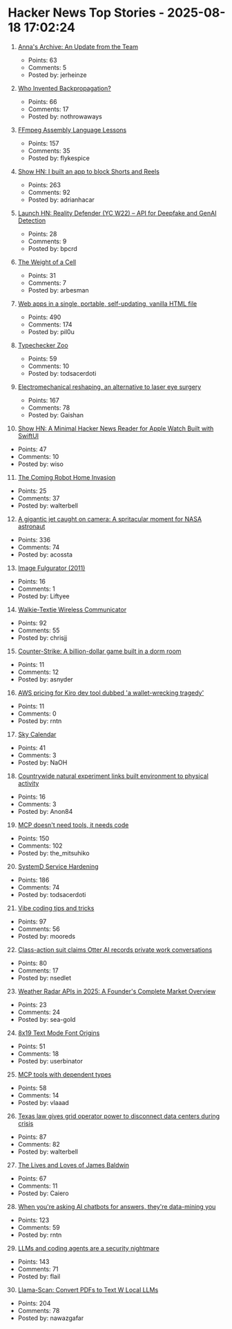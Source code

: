 # Hacker News Top Stories - 2025-08-18 17:02:24

1. [Anna's Archive: An Update from the Team](https://annas-archive.org/blog/an-update-from-the-team.html)
   - Points: 63
   - Comments: 5
   - Posted by: jerheinze

2. [Who Invented Backpropagation?](https://people.idsia.ch/~juergen/who-invented-backpropagation.html)
   - Points: 66
   - Comments: 17
   - Posted by: nothrowaways

3. [FFmpeg Assembly Language Lessons](https://github.com/FFmpeg/asm-lessons)
   - Points: 157
   - Comments: 35
   - Posted by: flykespice

4. [Show HN: I built an app to block Shorts and Reels](https://scrollguard.app/)
   - Points: 263
   - Comments: 92
   - Posted by: adrianhacar

5. [Launch HN: Reality Defender (YC W22) – API for Deepfake and GenAI Detection](https://www.realitydefender.com/platform/api)
   - Points: 28
   - Comments: 9
   - Posted by: bpcrd

6. [The Weight of a Cell](https://www.asimov.press/p/cell-weight)
   - Points: 31
   - Comments: 7
   - Posted by: arbesman

7. [Web apps in a single, portable, self-updating, vanilla HTML file](https://hyperclay.com/)
   - Points: 490
   - Comments: 174
   - Posted by: pil0u

8. [Typechecker Zoo](https://sdiehl.github.io/typechecker-zoo/)
   - Points: 59
   - Comments: 10
   - Posted by: todsacerdoti

9. [Electromechanical reshaping,  an alternative to laser eye surgery](https://medicalxpress.com/news/2025-08-alternative-lasik-lasers.html)
   - Points: 167
   - Comments: 78
   - Posted by: Gaishan

10. [Show HN: A Minimal Hacker News Reader for Apple Watch Built with SwiftUI](https://github.com/wieslawsoltes/HackerNewsWatch)
   - Points: 47
   - Comments: 10
   - Posted by: wiso

11. [The Coming Robot Home Invasion](https://www.andykessler.com/andy_kessler/2025/08/wsj-home-robots.html)
   - Points: 25
   - Comments: 37
   - Posted by: walterbell

12. [A gigantic jet caught on camera: A spritacular moment for NASA astronaut](https://science.nasa.gov/science-research/heliophysics/a-gigantic-jet-caught-on-camera-a-spritacular-moment-for-nasa-astronaut-nicole-ayers/)
   - Points: 336
   - Comments: 74
   - Posted by: acossta

13. [Image Fulgurator (2011)](https://juliusvonbismarck.com/bank/index.php/projects/image-fulgurator/2/)
   - Points: 16
   - Comments: 1
   - Posted by: Liftyee

14. [Walkie-Textie Wireless Communicator](http://www.technoblogy.com/show?2AON)
   - Points: 92
   - Comments: 55
   - Posted by: chrisjj

15. [Counter-Strike: A billion-dollar game built in a dorm room](https://www.nytimes.com/2025/08/18/arts/counter-strike-half-life-minh-le.html)
   - Points: 11
   - Comments: 12
   - Posted by: asnyder

16. [AWS pricing for Kiro dev tool dubbed 'a wallet-wrecking tragedy'](https://www.theregister.com/2025/08/18/aws_updated_kiro_pricing/)
   - Points: 11
   - Comments: 0
   - Posted by: rntn

17. [Sky Calendar](https://abramsplanetarium.org/SkyCalendar/index.html)
   - Points: 41
   - Comments: 3
   - Posted by: NaOH

18. [Countrywide natural experiment links built environment to physical activity](https://www.nature.com/articles/s41586-025-09321-3)
   - Points: 16
   - Comments: 3
   - Posted by: Anon84

19. [MCP doesn't need tools, it needs code](https://lucumr.pocoo.org/2025/8/18/code-mcps/)
   - Points: 150
   - Comments: 102
   - Posted by: the_mitsuhiko

20. [SystemD Service Hardening](https://roguesecurity.dev/blog/systemd-hardening)
   - Points: 186
   - Comments: 74
   - Posted by: todsacerdoti

21. [Vibe coding tips and tricks](https://github.com/awslabs/mcp/blob/main/VIBE_CODING_TIPS_TRICKS.md)
   - Points: 97
   - Comments: 56
   - Posted by: mooreds

22. [Class-action suit claims Otter AI records private work conversations](https://www.npr.org/2025/08/15/g-s1-83087/otter-ai-transcription-class-action-lawsuit)
   - Points: 80
   - Comments: 17
   - Posted by: nsedlet

23. [Weather Radar APIs in 2025: A Founder's Complete Market Overview](https://www.rainviewer.com/blog/weather-radar-apis-2025-overview.html)
   - Points: 23
   - Comments: 24
   - Posted by: sea-gold

24. [8x19 Text Mode Font Origins](https://www.os2museum.com/wp/8x19-text-mode-font-origins/)
   - Points: 51
   - Comments: 18
   - Posted by: userbinator

25. [MCP tools with dependent types](https://vlaaad.github.io/mcp-tools-with-dependent-types)
   - Points: 58
   - Comments: 14
   - Posted by: vlaaad

26. [Texas law gives grid operator power to disconnect data centers during crisis](https://www.utilitydive.com/news/texas-law-gives-grid-operator-power-to-disconnect-data-centers-during-crisi/751587/)
   - Points: 87
   - Comments: 82
   - Posted by: walterbell

27. [The Lives and Loves of James Baldwin](https://www.newyorker.com/magazine/2025/08/18/baldwin-a-love-story-nicholas-boggs-book-review)
   - Points: 67
   - Comments: 11
   - Posted by: Caiero

28. [When you're asking AI chatbots for answers, they're data-mining you](https://www.theregister.com/2025/08/18/opinion_column_ai_surveillance/)
   - Points: 123
   - Comments: 59
   - Posted by: rntn

29. [LLMs and coding agents are a security nightmare](https://garymarcus.substack.com/p/llms-coding-agents-security-nightmare)
   - Points: 143
   - Comments: 71
   - Posted by: flail

30. [Llama-Scan: Convert PDFs to Text W Local LLMs](https://github.com/ngafar/llama-scan)
   - Points: 204
   - Comments: 78
   - Posted by: nawazgafar

